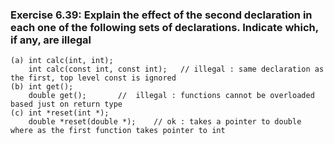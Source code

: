 ### Exercise 6.39: Explain the effect of the second declaration in each one of the following sets of declarations. Indicate which, if any, are illegal
    (a) int calc(int, int);
        int calc(const int, const int);   // illegal : same declaration as the first, top level const is ignored
    (b) int get();          
        double get();       //  illegal : functions cannot be overloaded based just on return type
    (c) int *reset(int *);              
        double *reset(double *);    // ok : takes a pointer to double where as the first function takes pointer to int

    